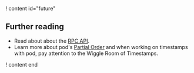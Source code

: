 ! content id="future"

## Further reading

- Read about about the [RPC API](/reference/rpc-api).
- Learn more about pod's [Partial Order](/architecture/fast-path) and when working on timestamps with pod, pay attention to the Wiggle Room of Timestamps.

! content end
